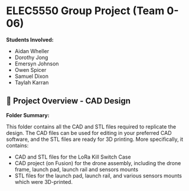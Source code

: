 # ELEC5550 Group Project (Team 0-06)

**Students Involved:**
- Aidan	Wheller
- Dorothy Jong
- Emersyn Johnson
- Owen Spicer
- Samuel Dixon
- Taylah Karran

## 📁 Project Overview - CAD Design

**Folder Summary:**

This folder contains all the CAD and STL files required to replicate the design. The CAD files can be used for editing in your preferred CAD software, and the STL files are ready for 3D printing. More specifically, it contains:
- CAD and STL files for the LoRa Kill Switch Case
- CAD project (on Fusion) for the drone assembly, including the drone frame, launch pad, launch rail and sensors mounts
- STL files for the launch pad, launch rail, and various sensors mounts which were 3D-printed.
